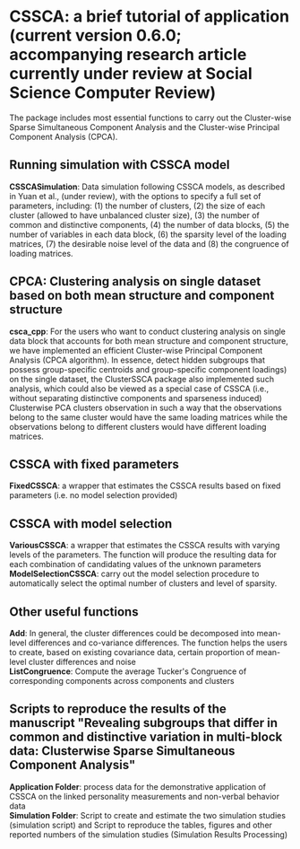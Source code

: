 # CSSCA: a brief tutorial of application (current version 0.6.0; accompanying research article currently under review at Social Science Computer Review)
The package includes most essential functions to carry out the Cluster-wise Sparse Simultaneous Component Analysis and the Cluster-wise Principal Component Analysis (CPCA). 

## Running simulation with CSSCA model
**CSSCASimulation**: Data simulation following CSSCA models, as described in Yuan et al., (under review), with the options to specify a full set of parameters, including: (1) the number of clusters, (2) the size of each cluster (allowed to have unbalanced cluster size), (3) the number of common and distinctive components, (4) the number of data blocks, (5) the number of variables in each data block, (6) the sparsity level of the loading matrices, (7) the desirable noise level of the data and (8) the congruence of loading matrices. 

## CPCA: Clustering analysis on single dataset based on both mean structure and component structure  
**csca_cpp**:  For the users who want to conduct clustering analysis on single data block that accounts for both mean structure and component structure, we have implemented an efficient Cluster-wise Principal Component Analysis (CPCA algorithm). In essence, detect hidden subgroups that possess group-specific centroids and group-specific component loadings) on the single dataset, the ClusterSSCA package also implemented such analysis, which could also be viewed as a special case of CSSCA (i.e., without separating distinctive components and sparseness induced) Clusterwise PCA clusters observation in such a way that the observations belong to the same cluster would have the same loading matrices while the observations belong to different clusters would have different loading matrices. 

## CSSCA with fixed parameters
**FixedCSSCA**: a wrapper that estimates the CSSCA results based on fixed parameters (i.e. no model selection provided)

## CSSCA with model selection
**VariousCSSCA**: a wrapper that estimates the CSSCA results with varying levels of the parameters. The function will produce the resulting data for each combination of candidating values of the unknown parameters  
**ModelSelectionCSSCA**: carry out the model selection procedure to automatically select the optimal number of clusters and level of sparsity.

## Other useful functions
**Add**: In general, the cluster differences could be decomposed into mean-level differences and co-variance differences. The function helps the users to create, based on existing covariance data, certain proportion of mean-level cluster differences and noise  
**ListCongruence**: Compute the average Tucker's Congruence of corresponding components across components and clusters

## Scripts to reproduce the results of the manuscript "Revealing subgroups that differ in common and distinctive variation in multi-block data: Clusterwise Sparse Simultaneous Component Analysis"
**Application Folder**: process data for the demonstrative application of CSSCA on the linked personality measurements and non-verbal behavior data  
**Simulation Folder**: Script to create and estimate the two simulation studies (simulation script) and Script to reproduce the tables, figures and other reported numbers of the simulation studies (Simulation Results Processing)
